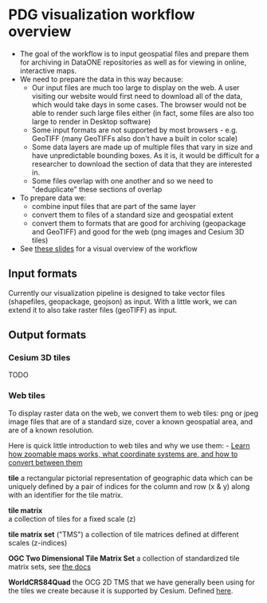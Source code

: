 # PDG visualization workflow overview

- The goal of the workflow is to input geospatial files and prepare them for archiving in DataONE repositories as well as for viewing in online, interactive maps.
- We need to prepare the data in this way because:
  - Our input files are much too large to display on the web. A user visiting our website would first need to download all of the data, which would take days in some cases. The browser would not be able to render such large files either (in fact, some files are also too large to render in Desktop software)
  - Some input formats are not supported by most browsers - e.g. GeoTIFF (many GeoTIFFs also don't have a built in color scale)
  - Some data layers are made up of multiple files that vary in size and have unpredictable bounding boxes. As it is, it would be difficult for a researcher to download the section of data that they are interested in.
  - Some files overlap with one another and so we need to "deduplicate" these sections of overlap
- To prepare data we:
  - combine input files that are part of the same layer
  - convert them to files of a standard size and geospatial extent
  - convert them to formats that are good for archiving (geopackage and GeoTIFF) and good for the web (png images and Cesium 3D tiles) 
- See [these slides](https://docs.google.com/presentation/d/13CSV7w8Ew7XoD0YrCcgGNvuh9DrLSsF-6fL16hJBWiE) for a visual overview of the workflow

## Input formats

Currently our visualization pipeline is designed to take vector files (shapefiles, geopackage, geojson) as input. With a little work, we can extend it to also take raster files (geoTIFF) as input.

## Output formats

### Cesium 3D tiles

TODO

### Web tiles

To display raster data on the web, we convert them to web tiles: png or jpeg image files that are of a standard size, cover a known geospatial area, and are of a known resolution.

Here is quick little introduction to web tiles and why we use them: - [Learn how zoomable maps works, what coordinate systems are, and how to convert between them](https://www.maptiler.com/google-maps-coordinates-tile-bounds-projection/#3/-28.58/66.58)

**tile** 
a rectangular pictorial representation of geographic data which can be uniquely defined by a pair of indices for the column and row (x & y) along with an identifier for the tile matrix.

**tile matrix**  
a collection of tiles for a fixed scale (z)

**tile matrix set** ("TMS")
a collection of tile matrices defined at different scales (z-indices)

**OGC Two Dimensional Tile Matrix Set**
a collection of standardized tile matrix sets, see [the docs](https://docs.opengeospatial.org/is/17-083r2/17-083r2.html)

**WorldCRS84Quad**
the OCG 2D TMS that we have generally been using for the tiles we create because it is supported by Cesium. Defined [here](https://docs.opengeospatial.org/is/17-083r2/17-083r2.html#64).